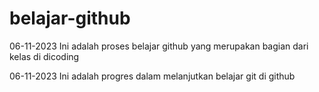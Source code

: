 # belajar-github

06-11-2023
Ini adalah proses belajar github yang merupakan bagian dari kelas di dicoding

06-11-2023
Ini adalah progres dalam melanjutkan belajar git di github
